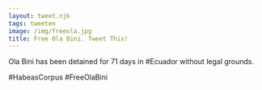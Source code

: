 ```yaml
---
layout: tweet.njk
tags: tweeten
image: /img/freeola.jpg
title: Free Ola Bini. Tweet This!
---
```

Ola Bini has been detained for 71 days in #Ecuador without legal grounds.

#HabeasCorpus #FreeOlaBini
